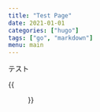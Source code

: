 ```yaml
---
title: "Test Page"
date: 2021-01-01
categories: ["hugo"]
tags: ["go", "markdown"]
menu: main
---
```



テスト

{{<figure src="./image.jpeg" alt="モード" width="75%">}}
